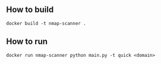 ## How to build

```shell
docker build -t nmap-scanner .
```

## How to run

```shell
docker run nmap-scanner python main.py -t quick <domain>
```